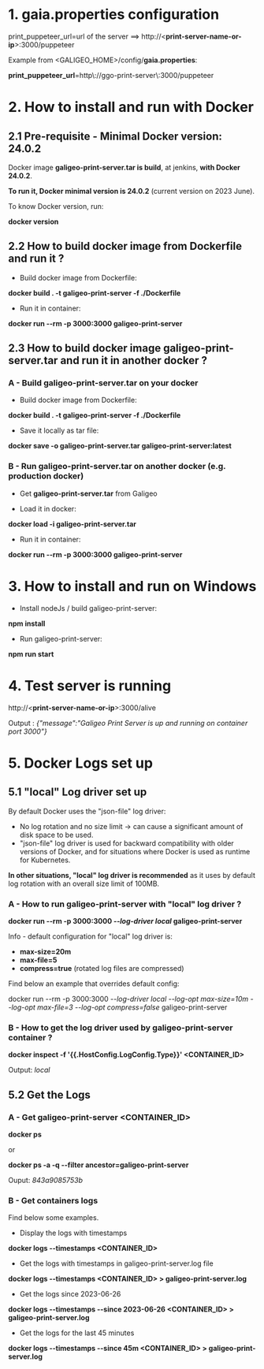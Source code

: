 # 1. gaia.properties configuration
print_puppeteer_url=url of the server ==> http://\<**print-server-name-or-ip**\>:3000/puppeteer

Example from \<GALIGEO_HOME\>/config/**gaia.properties**:

**print_puppeteer_url**=http\\://ggo-print-server\\:3000/puppeteer

# 2. How to install and run with Docker
## 2.1 Pre-requisite - **Minimal Docker version: 24.0.2**

Docker image **galigeo-print-server.tar is build**, at jenkins, **with Docker 24.0.2**.

**To run it, Docker minimal version is 24.0.2** (current version on 2023 June).

To know Docker version, run: 

**docker version**

## 2.2 How to build docker image from **Dockerfile** and run it ?

- Build docker image from Dockerfile:

**docker build . -t galigeo-print-server -f ./Dockerfile** 

- Run it in container:

**docker run --rm -p 3000:3000 galigeo-print-server**

## 2.3 How to build docker image **galigeo-print-server.tar**  and run it in another docker ?

### **A - Build galigeo-print-server.tar on your docker**
- Build docker image from Dockerfile:

**docker build . -t galigeo-print-server -f ./Dockerfile** 

- Save it locally as tar file:

**docker save -o galigeo-print-server.tar galigeo-print-server:latest** 

### **B - Run galigeo-print-server.tar on another docker (e.g. production docker)**

- Get **galigeo-print-server.tar** from Galigeo

- Load it in docker:

**docker load -i galigeo-print-server.tar**

- Run it in container:

**docker run --rm -p 3000:3000 galigeo-print-server**

# 3. How to install and run on Windows

- Install nodeJs / build galigeo-print-server:

**npm install**

- Run galigeo-print-server:

**npm run start**


# 4. Test server is running
http://\<**print-server-name-or-ip**\>:3000/alive

Output : *{"message":"Galigeo Print Server is up and running on container port 3000"}*

# 5. Docker Logs set up
## 5.1 "local" Log driver set up
By default Docker uses the "json-file" log driver:

- No log rotation and no size limit -> can cause a significant amount of disk space to be used.
- "json-file" log driver is used for backward compatibility with older versions of Docker, and for situations where Docker is used as runtime for Kubernetes.

**In other situations, "local" log driver is recommended** as it uses by default log rotation with an overall size limit of 100MB.

### A - **How to run galigeo-print-server with "local" log driver ?**

**docker run --rm -p 3000:3000 *--log-driver local* galigeo-print-server**

Info - default configuration for "local" log driver is:
- **max-size=20m**
- **max-file=5**
- **compress=true** (rotated log files are compressed)


Find below an example that overrides default config:

docker run --rm -p 3000:3000 *--log-driver local --log-opt max-size=10m --log-opt max-file=3 --log-opt compress=false* galigeo-print-server

### B - **How to get the log driver** used by galigeo-print-server container ? 

**docker inspect -f '{{.HostConfig.LogConfig.Type}}' <CONTAINER_ID>**

Output: *local*

## 5.2 Get the Logs
### **A - Get galigeo-print-server <CONTAINER_ID>**

**docker ps** 

or

**docker ps -a -q  --filter ancestor=galigeo-print-server**

Ouput: *843a9085753b*

### **B - Get containers logs**

Find below some examples. 
- Display the logs with timestamps

**docker logs --timestamps <CONTAINER_ID>**

- Get the logs with timestamps in galigeo-print-server.log file

**docker logs --timestamps <CONTAINER_ID> > galigeo-print-server.log**

- Get the logs since 2023-06-26

**docker logs --timestamps --since 2023-06-26 <CONTAINER_ID> > galigeo-print-server.log**

- Get the logs for the last 45 minutes

**docker logs --timestamps --since 45m <CONTAINER_ID> > galigeo-print-server.log**
 